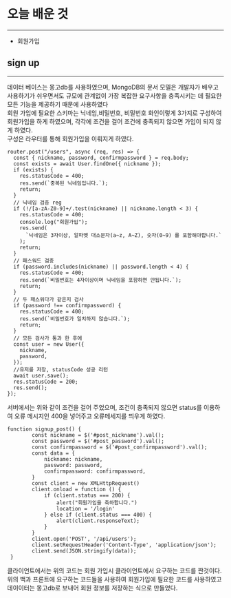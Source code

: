 # 오늘 배운 것
___
* 회원가입

## sign up 
___

데이터 베이스는 몽고db를 사용하였으며, MongoDB의 문서 모델은 개발자가 배우고 사용하기가 쉬우면서도 규모에 관계없이 가장 복잡한 요구사항을 충족시키는 데 필요한 모든 기능을 제공하기 때문에 사용하였다<br/>
회원 가입에 필요한 스키마는 닉네임,비밀번호, 비밀번호 화인이렇게 3가지로 구성하여 회원가입을 하게 하였으며, 각각에 조건을 걸어 조건에 충족되지 않으면 가입이 되지 않게 하였다.<br/>
구성은 라우터를 통해 회원가입을 이뤄지게 하였다.
```
router.post("/users", async (req, res) => {
  const { nickname, password, confirmpassword } = req.body;
  const exists = await User.findOne({ nickname });
  if (exists) {
    res.statusCode = 400;
    res.send(`중복된 닉네임입니다.`);
    return;
  }
  // 닉네임 검증 reg
  if (!/[a-zA-Z0-9]+/.test(nickname) || nickname.length < 3) {
    res.statusCode = 400;
    console.log("회원가입");
    res.send(
      `닉네임은 3자이상, 알파벳 대소문자(a~z, A~Z), 숫자(0~9) 를 포함해야합니다.`
    );
    return;
  }
  // 패스워드 검증
  if (password.includes(nickname) || password.length < 4) {
    res.statusCode = 400;
    res.send(`비밀번호는 4자이상이며 닉네임을 포함하면 안됩니다.`);
    return;
  }
  // 두 패스워다가 같은지 검사
  if (password !== confirmpassword) {
    res.statusCode = 400;
    res.send(`비밀번호가 일치하지 않습니다.`);
    return;
  }
  // 모든 검사가 통과 한 후에
  const user = new User({
    nickname,
    password,
  });
  //유저를 저장, statusCode 성공 리턴
  await user.save();
  res.statusCode = 200;
  res.send();
});
```
서버에서는 위와 같이 조건을 걸어 주었으며, 조건이 충족되지 않으면 status를 이용하여 오류 메시지인 400을 넣어주고 오류메세지를 띄우게 하였다.<br/>

```
function signup_post() {
        const nickname = $('#post_nickname').val();
        const password = $('#post_password').val();
        const confirmpassword = $('#post_confirmpassword').val();
        const data = {
            nickname: nickname,
            password: password,
            confirmpassword: confirmpassword,
        }
        const client = new XMLHttpRequest()
        client.onload = function () {
            if (client.status === 200) {
                alert("회원가입을 축하합니다.")
                location = '/login'
            } else if (client.status === 400) {
                alert(client.responseText);
            }
        }
        client.open('POST', '/api/users');
        client.setRequestHeader('Content-Type', 'application/json');
        client.send(JSON.stringify(data));
 }
 ```
클라이언트에서는 위의 코드는 회원 가입시 클라이언트에서 요구하는 코드를 짠것이다.<br/>
위의 백과 프론트에 요구하는 코드들을 사용하여 회원가입에 필요한 코드를 사용하였고 데이이터는 몽고db로 보내어 회원 정보를 저장하는 식으로 만들었다. 

